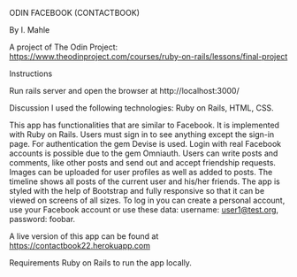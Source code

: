ODIN FACEBOOK (CONTACTBOOK)

By I. Mahle

A project of The Odin Project: https://www.theodinproject.com/courses/ruby-on-rails/lessons/final-project

Instructions

Run rails server and open the browser at http://localhost:3000/

Discussion
I used the following technologies: Ruby on Rails, HTML, CSS.

This app has functionalities that are similar to Facebook. It is implemented with Ruby on Rails. Users must sign in to see anything except the sign-in page. For authentication the gem Devise is used. Login with real Facebook accounts is possible due to the gem Omniauth. Users can write posts and comments, like other posts and send out and accept friendship requests. Images can be uploaded for user profiles as well as added to posts. The timeline shows all posts of the current user and his/her friends. The app is styled with the help of Bootstrap and fully responsive so that it can be viewed on screens of all sizes. To log in you can create a personal account, use your Facebook account or use these data: username: user1@test.org, password: foobar.

A live version of this app can be found at https://contactbook22.herokuapp.com

Requirements
Ruby on Rails to run the app locally.
